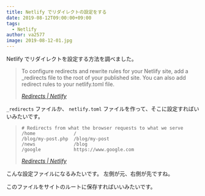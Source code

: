 ```yaml
---
title: Netlify でリダイレクトの設定をする
date: 2019-08-12T09:00:00+09:00
tags:
  - Netlify
author: va2577
image: 2019-08-12-01.jpg
---
```


Netlify でリダイレクトを設定する方法を調べました。

<!--more-->

> To configure redirects and rewrite rules for your Netlify site, add a _redirects file to the root of your published site. You can also add redirect rules to your netlify.toml file.
>
> <cite>[Redirects | Netlify](https://www.netlify.com/docs/redirects/)</cite>

`_redirects` ファイルか、 `netlify.toml` ファイルを作って、そこに設定すればいいみたいです。

>     # Redirects from what the browser requests to what we serve
>     /home              /
>     /blog/my-post.php  /blog/my-post
>     /news              /blog
>     /google            https://www.google.com
>
> <cite>[Redirects | Netlify](https://www.netlify.com/docs/redirects/)</cite>

こんな設定ファイルになるみたいです。
左側が元、右側が先ですね。

このファイルをサイトのルートに保存すればいいみたいです。
